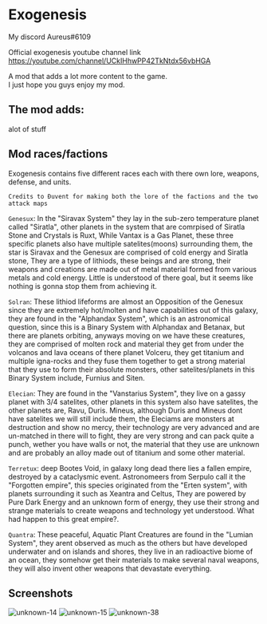# Exogenesis

My discord Aureus#6109

Official exogenesis youtube channel link https://youtube.com/channel/UCkIHhwPP42TkNtdx56vbHGA

A mod that adds a lot more content to the game.
<br>I just hope you guys enjoy my mod.

## The mod adds: 
alot of stuff

## Mod races/factions 
Exogenesis contains five different races each with there own lore, weapons, defense, and units.

`Credits to Đuvent for making both the lore of the factions and the two attack maps`

`Genesux`: In the "Siravax System" they lay in the sub-zero temperature planet called "Siratla", other planets in the system that are comrpised of Siratla Stone and Crystals is Ruxt, While Vantax is a Gas Planet, these three specific planets also have multiple satelites(moons) surrounding them, the star is Siravax and the Genesux are comprised of cold energy and Siratla stone, They are a type of lithiods, these beings and are strong, their weapons and creations are made out of metal material formed from various metals and cold energy. Little is understood of there goal, but it seems like nothing is gonna stop them from achieving it.

`Solran`: These lithiod lifeforms are almost an Opposition of the Genesux since they are extremely hot/molten and have capabilities out of this galaxy, they are found in the "Alphandax System", which is an astronomical question, since this is a Binary System with Alphandax and Betanax, but there are planets orbiting, anyways moving on we have these creatures, they are comprised of molten rock and material they get from under the volcanos and lava oceans of there planet Volceru, they get titanium and multiple igna-rocks and they fuse them together to get a strong material that they use to form their absolute monsters, other satelites/planets in this Binary System include, Furnius and Siten.

`Elecian`: They are found in the "Vanstarius System", they live on a gassy planet with 3/4 satelites, other planets in this system also have satelites, the other planets are, Ravu, Duris. Mineus, although Duris and Mineus dont have satelites we will still include them, the Eleciams are monsters at destruction and show no mercy, their technology are very advanced and are un-matched in there will to fight, they are very strong and can pack quite a punch, wether you have walls or not, the material that they use are unknown and are probably an alloy made out of titanium and some other material.

`Terretux`: deep Bootes Void, in galaxy long dead there lies a fallen empire, destroyed by a cataclysmic event. Astronomeers from Serpulo call it the "Forgotten empire", this species originated from the "Erten system", with planets surrounding it such as Xeantra and Celtus, They are powered by Pure Dark Energy and an unknown form of energy, they use their strong and strange materials to create weapons and technology yet understood. What had happen to this great empire?.

`Quantra`: These peaceful, Aquatic Plant Creatures are found in the "Lumian System", they arent observed as much as the others but have developed underwater and on islands and shores, they live in an radioactive biome of an ocean, they somehow get their materials to make several naval weapons, they will also invent other weapons that devastate everything.

## Screenshots
![unknown-14](https://user-images.githubusercontent.com/68311340/118233805-7227c080-b460-11eb-99cd-5ab35cecb273.png)
![unknown-15](https://user-images.githubusercontent.com/68311340/118233809-7358ed80-b460-11eb-8077-b3304aab2e0d.png)
![unknown-38](https://user-images.githubusercontent.com/68311340/130359909-ac7c29a2-f6ea-4b07-a68a-d8beeba6b93a.png)

